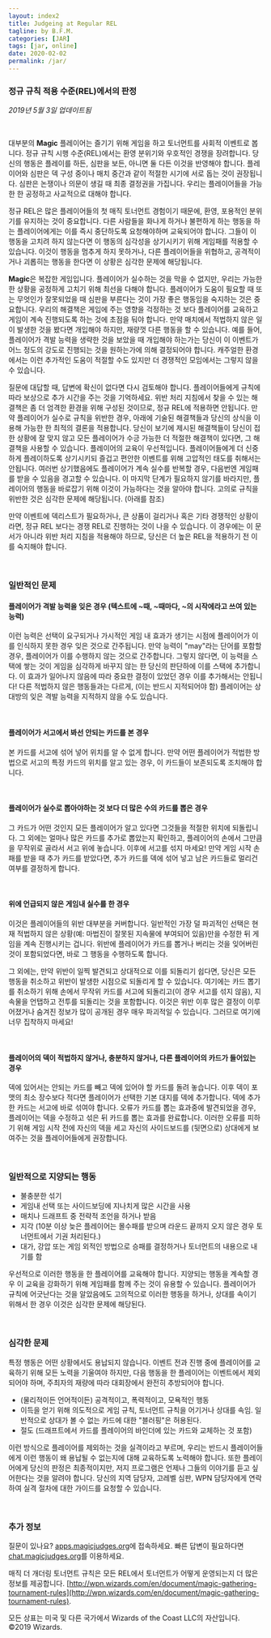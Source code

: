 ```yaml
---
layout: index2
title: Judgeing at Regular REL
tagline: by B.F.M.
categories: [JAR]
tags: [jar, online]
date: 2020-02-02
permalink: /jar/
---
```

### 정규 규칙 적용 수준(REL)에서의 판정

*2019년 5월 3일 업데이트됨*

<br>

대부분의 **Magic** 플레이어는 즐기기 위해 게임을 하고 토너먼트를 사회적 이벤트로 봅니다. 정규 규칙 시행 수준(REL)에서는 환영 분위기와 우호적인 경쟁을 장려합니다. 당신의 행동은 플레이를 하든, 심판을 보든, 아니면 둘 다든 이것을 반영해야 합니다. 플레이어와 심판은 덱 구성 중이나 매치 중간과 같이 적절한 시기에 서로 돕는 것이 권장됩니다. 심판은 논쟁이나 의문이 생길 때 최종 결정권을 가집니다. 우리는 플레이어들을 가능한 한 공정하고 사교적으로 대해야 합니다.

정규 REL은 많은 플레이어들의 첫 매직 토너먼트 경험이기 때문에, 환영, 포용적인 분위기를 유지하는 것이 중요합니다. 다른 사람들을 화나게 하거나 불편하게 하는 행동을 하는 플레이어에게는 이를 즉시 중단하도록 요청해야하며 교육되어야 합니다. 그들이 이 행동을 고치려 하지 않는다면 이 행동의 심각성을 상기시키기 위해 게임패를 적용할 수 있습니다. 이것이 행동을 멈추게 하지 못하거나, 다른 플레이어들을 위협하고, 공격적이거나 괴롭히는 행동을 한다면 이 상황은 심각한 문제에 해당됩니다.

**Magic**은 복잡한 게임입니다. 플레이어가 실수하는 것을 막을 수 없지만, 우리는 가능한 한 상황을 공정하게 고치기 위해 최선을 다해야 합니다. 플레이어가 도움이 필요할 때 또는 무엇인가 잘못되었을 때 심판을 부른다는 것이 가장 좋은 행동임을 숙지하는 것은 중요합니다. 우리의 해결책은 게임에 주는 영향을 걱정하는 것 보다 플레이어를 교육하고 게임이 계속 진행되도록 하는 것에 초점을 둬야 합니다. 만약 매치에서 적법하지 않은 일이 발생한 것을 봤다면 개입해야 하지만, 재량껏 다른 행동을 할 수 있습니다. 예를 들어, 플레이어가 격발 능력을 생략한 것을 보았을 때 개입해야 하는가는 당신이 이 이벤트가 어느 정도의 강도로 진행되는 것을 원하는가에 의해 결정되어야 합니다. 캐주얼한 환경에서는 이런 추가적인 도움이 적절할 수도 있지만 더 경쟁적인 모임에서는 그렇지 않을 수 있습니다.

질문에 대답할 때, 답변에 확신이 없다면 다시 검토해야 합니다. 플레이어들에게 규칙에 따라 보상으로 추가 시간을 주는 것을 기억하세요. 위반 처리 지침에서 찾을 수 있는 해결책은 좀 더 엄격한 환경을 위해 구성된 것이므로, 정규 REL에 적용하면 안됩니다. 만약 플레이어가 실수로 규칙을 위반한 경우, 아래에 기술된 해결책들과 당신의 상식을 이용해 가능한 한 최적의 결론을 적용합니다. 당신이 보기에 제시된 해결책들이 당신이 접한 상황에 잘 맞지 않고 모든 플레이어가 수긍 가능한 더 적절한 해결책이 있다면, 그 해결책을 사용할 수 있습니다. 플레이어의 교육이 우선적입니다. 플레이어들에게 더 신중하게 플레이하도록 상기시키되 즐겁고 편안한 이벤트를 위해 고압적인 태도를 취해서는 안됩니다. 여러번 상기했음에도 플레이어가 계속 실수를 반복할 경우, 다음번엔 게임패를 받을 수 있음을 경고할 수 있습니다. 이 마지막 단계가 필요하지 않기를 바라지만, 플레이어의 행동을 바로잡기 위해 이것이 가능하다는 것을 알아야 합니다. 고의로 규칙을 위반한 것은 심각한 문제에 해당됩니다. (아래를 참조)

만약 이벤트에 덱리스트가 필요하거나, 큰 상품이 걸리거나 혹은 기타 경쟁적인 상황이라면, 정규 REL 보다는 경쟁 REL로 진행하는 것이 나을 수 있습니다. 이 경우에는 이 문서가 아니라 위반 처리 지침을 적용해야 하므로, 당신은 더 높은 REL을 적용하기 전 이를 숙지해야 합니다.

<br>

### 일반적인 문제


#### 플레이어가 격발 능력을 잊은 경우 (텍스트에 ~때, ~때마다, ~의 시작에라고 쓰여 있는 능력)

이런 능력은 선택이 요구되거나 가시적인 게임 내 효과가 생기는 시점에 플레이어가 이를 인식하지 못한 경우 잊은 것으로 간주됩니다. 만약 능력이 "may"라는 단어를 포함할 경우, 플레이어가 이를 수행하지 않는 것으로 간주합니다. 그렇지 않다면, 이 능력을 스택에 쌓는 것이 게임을 심각하게 바꾸지 않는 한 당신의 판단하에 이를 스택에 추가합니다. 이 효과가 일어나지 않음에 따라 중요한 결정이 있었던 경우 이를 추가해서는 안됩니다! 다른 적법하지 않은 행동들과는 다르게, (이는 반드시 지적되어야 함) 플레이어는 상대방의 잊은 격발 능력을 지적하지 않을 수도 있습니다.

<br>

#### 플레이어가 서고에서 봐선 안되는 카드를 본 경우

본 카드를 서고에 섞어 넣어 위치를 알 수 없게 합니다. 만약 어떤 플레이어가 적법한 방법으로 서고의 특정 카드의 위치를 알고 있는 경우, 이 카드들이 보존되도록 조치해야 합니다.

<br>

#### 플레이어가 실수로 뽑아야하는 것 보다 더 많은 수의 카드를 뽑은 경우

그 카드가 어떤 것인지 모든 플레이어가 알고 있다면 그것들을 적절한 위치에 되돌립니다. 그 외에는 얼마나 많은 카드를 추가로 뽑았는지 확인하고, 플레이어의 손에서 그만큼을 무작위로 골라서 서고 위에 놓습니다. 이후에 서고를 섞지 마세요! 만약 게임 시작 손패를 받을 때 추가 카드를 받았다면, 추가 카드를 덱에 섞어 넣고 남은 카드들로 멀리건 여부를 결정하게 합니다.

<br>

#### 위에 언급되지 않은 게임내 실수를 한 경우

이것은 플레이어들의 위반 대부분을 커버합니다. 일반적인 가장 덜 파괴적인 선택은 현재 적법하지 않은 상황(예: 마법진이 잘못된 지속물에 부여되어 있음)만을 수정한 뒤 게임을 계속 진행시키는 겁니다. 위반에 플레이어가 카드를 뽑거나 버리는 것을 잊어버린 것이 포함되었다면, 바로 그 행동을 수행하도록 합니다.

그 외에는, 만약 위반이 일찍 발견되고 상대적으로 이를 되돌리기 쉽다면, 당신은 모든 행동을 취소하고 위반이 발생한 시점으로 되돌리게 할 수 있습니다. 여기에는 카드 뽑기를 취소하기 위해 손에서 무작위 카드를 서고에 되돌리고(이 경우 서고를 섞지 않음), 지속물을 언탭하고 전투를 되돌리는 것을 포함합니다. 이것은 위반 이후 많은 결정이 이루어졌거나 숨겨진 정보가 많이 공개된 경우 매우 파괴적일 수 있습니다. 그러므로 여기에 너무 집착하지 마세요!

<br>

#### 플레이어의 덱이 적법하지 않거나, 충분하지 않거나, 다른 플레이어의 카드가 들어있는 경우

덱에 있어서는 안되는 카드를 빼고 덱에 있어야 할 카드를 돌려 놓습니다. 이후 덱이 포맷의 최소 장수보다 적다면 플레이어가 선택한 기본 대지를 덱에 추가합니다. 덱에 추가한 카드는 서고에 바로 섞여야 합니다. 오류가 카드를 뽑는 효과중에 발견되었을 경우, 플레이어는 덱을 수정하고 섞은 뒤 카드를 뽑는 효과를 완료합니다. 이러한 오류를 피하기 위해 게임 시작 전에 자신의 덱을 세고 자신의 사이드보드를 (뒷면으로) 상대에게 보여주는 것을 플레이어들에게 권장합니다.

<br>

### 일반적으로 지양되는 행동

 * 불충분한 섞기
 * 게임내 선택 또는 사이드보딩에 지나치게 많은 시간을 사용
 * 매치나 드래프트 중 전략적 조언을 하거나 받음
 * 지각 (10분 이상 늦은 플레이어는 몰수패를 받으며 라운드 끝까지 오지 않은 경우 토너먼트에서 기권 처리된다.)
 * 대가, 강압 또는 게임 외적인 방법으로 승패를 결정하거나 토너먼트의 내용으로 내기를 함

우선적으로 이러한 행동을 한 플레이어를 교육해야 합니다. 지양되는 행동을 계속할 경우 이 교육을 강화하기 위해 게임패를 함께 주는 것이 유용할 수 있습니다. 플레이어가 규칙에 어긋난다는 것을 알았음에도 고의적으로 이러한 행동을 하거나, 상대를 속이기 위해서 한 경우 이것은 심각한 문제에 해당된다.

<br>

### 심각한 문제

특정 행동은 어떤 상황에서도 용납되지 않습니다. 이벤트 전과 진행 중에 플레이어를 교육하기 위해 모든 노력을 기울여야 하지만, 다음 행동을 한 플레이어는 이벤트에서 제외되어야 하며, 주최자의 재량에 따라 대회장에서 완전히 추방되어야 합니다.

 * (물리적이든 언어적이든) 공격적이고, 폭력적이고, 모욕적인 행동
 * 이득을 얻기 위해 의도적으로 게임 규칙, 토너먼트 규칙을 어기거나 상대를 속임. 일반적으로 상대가 볼 수 없는 카드에 대한 "블러핑"은 허용된다. 
 * 절도 (드래프트에서 카드를 플레이어의 바인더에 있는 카드와 교체하는 것 포함)

이런 방식으로 플레이어를 제외하는 것을 실격이라고 부르며, 우리는 반드시 플레이어들에게 이런 행동이 왜 용납될 수 없는지에 대해 교육하도록 노력해야 합니다. 또한 플레이어에게 당신의 판정은 최종적이지만, 저지 프로그램은 언제나 그들의 이야기를 듣고 싶어한다는 것을 알려야 합니다. 당신의 지역 담당자, 고레벨 심판, WPN 담당자에게 연락하여 실격 절차에 대한 가이드를 요청할 수 있습니다.

<br>

### 추가 정보

질문이 있나요? [apps.magicjudges.org](apps.magicjudges.org)에 접속하세요. 빠른 답변이 필요하다면 [chat.magicjudges.org](chat.magicjudges.org)를 이용하세요.

매직 더 개더링 토너먼트 규칙은 모든 REL에서 토너먼트가 어떻게 운영되는지 더 많은 정보를 제공합니다. [http://wpn.wizards.com/en/document/magic-gathering-tournament-rules](http://wpn.wizards.com/en/document/magic-gathering-tournament-rules).

모든 상표는 미국 및 다른 국가에서 Wizards of the Coast LLC의 자산입니다. ©2019 Wizards.
